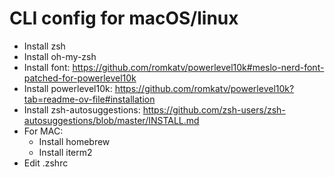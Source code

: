 # CLI config for macOS/linux

- Install zsh
- Install oh-my-zsh
- Install font: https://github.com/romkatv/powerlevel10k#meslo-nerd-font-patched-for-powerlevel10k
- Install powerlevel10k: https://github.com/romkatv/powerlevel10k?tab=readme-ov-file#installation
- Install zsh-autosuggestions: https://github.com/zsh-users/zsh-autosuggestions/blob/master/INSTALL.md
- For MAC: 
  - Install homebrew
  - Install iterm2
- Edit .zshrc
